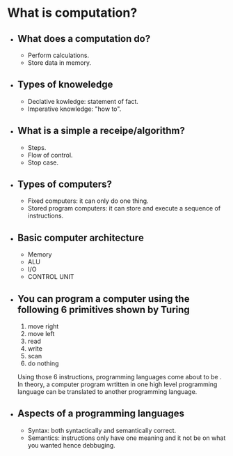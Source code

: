 # What is computation?

- ## What does a computation do?

  - Perform calculations.
  - Store data in memory.

- ## Types of knoweledge

  - Declative kowledge: statement of fact.
  - Imperative knowledge: "how to".

- ## What is a simple a receipe/algorithm?

  - Steps.
  - Flow of control.
  - Stop case.

- ## Types of computers?

  - Fixed computers: it can only do one thing.
  - Stored program computers: it can store and execute a sequence of instructions.

- ## Basic computer architecture

  - Memory
  - ALU
  - I/O
  - CONTROL UNIT

- ## You can program a computer using the following 6 primitives shown by Turing

  1. move right
  2. move left
  3. read
  4. write
  5. scan
  6. do nothing

  Using those 6 instructions, programming languages come about to be
  . In theory, a computer program wrtitten in one high level programming language can be translated to another programming language.

- ## Aspects of a programming languages

  - Syntax: both syntactically and semantically correct.
  - Semantics: instructions only have one meaning and it not be on what you wanted hence debbuging.
